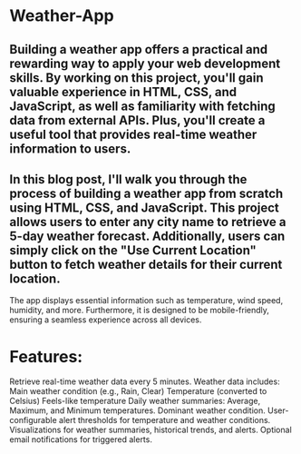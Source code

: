# Weather-App
## Building a weather app offers a practical and rewarding way to apply your web development skills. By working on this project, you'll gain valuable experience in HTML, CSS, and JavaScript, as well as familiarity with fetching data from external APIs. Plus, you'll create a useful tool that provides real-time weather information to users.

## In this blog post, I'll walk you through the process of building a weather app from scratch using HTML, CSS, and JavaScript. This project allows users to enter any city name to retrieve a 5-day weather forecast. Additionally, users can simply click on the "Use Current Location" button to fetch weather details for their current location.
The app displays essential information such as temperature, wind speed, humidity, and more. Furthermore, it is designed to be mobile-friendly, ensuring a seamless experience across all devices.

# Features:
Retrieve real-time weather data every 5 minutes.
Weather data includes:
Main weather condition (e.g., Rain, Clear)
Temperature (converted to Celsius)
Feels-like temperature
Daily weather summaries:
Average, Maximum, and Minimum temperatures.
Dominant weather condition.
User-configurable alert thresholds for temperature and weather conditions.
Visualizations for weather summaries, historical trends, and alerts.
Optional email notifications for triggered alerts.
